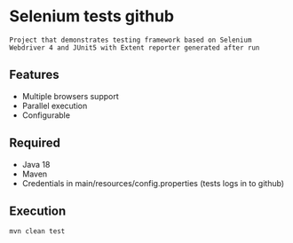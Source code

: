 # Selenium tests github
```
Project that demonstrates testing framework based on Selenium Webdriver 4 and JUnit5 with Extent reporter generated after run
```
## Features
- Multiple browsers support
- Parallel execution
- Configurable


## Required
- Java 18
- Maven 
- Credentials in main/resources/config.properties (tests logs in to github)

## Execution
```
mvn clean test
```